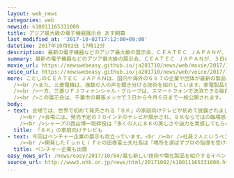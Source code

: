 ```yaml
---
layout: web_news
categories: web
newsid: k10011165331000
title: アジア最大級の電子機器展示会 あす開幕
last_modified_at: '2017-10-02T17:12:00+09:00'
datetime: 2017年10月02日 17時12分
description: 最新の電子機器などのアジア最大級の展示会、ＣＥＡＴＥＣ ＪＡＰＡＮが、３日の開幕を前に報道関係者に公開され、ＡＩ＝人工知能などを活用した最先端の製品が注目を集めそうです。
summary: 最新の電子機器などのアジア最大級の展示会、ＣＥＡＴＥＣ ＪＡＰＡＮが、３日の開幕を前に報道関係者に公開され、ＡＩ＝人工知能などを活用した最先端の製品が注目を集めそうです。
movie_url: https://newswebeasy.github.io/ja201710/news/web/movie/2017/10/04/k10011165331000.mp4
voice_url: https://newswebeasy.github.io/ja201710/news/web/voice/2017/10/04/k10011165331000.mp3
more: ことしのＣＥＡＴＥＣ ＪＡＰＡＮは、国内や海外の６６７の企業や団体が最新の製品や技術を出展しています。<br /><br />このうちパナソニックは、ＡＩ＝人工知能を搭載した子育て用のロボットを展示しました。簡単な会話を通じて、子どもに、言葉や生活習慣を身につけてもらうことができるとしています。パナソニックの太田雄策さんは「将来は、ロボットと触れ合うことで、子どもの感受性を養う時代も来るのでは」と話しています。<br
  /><br />また、三菱電機は、複数の人の声を聞き分ける技術を紹介しています。家電製品を音声で操作する際に、より高度な認識が可能になるということです。三菱電機の石井純さんは「カーナビやエレベーターなどさまざまな用途に活用できる」と話しています。<br
  /><br />一方、三菱ＵＦＪフィナンシャル・グループは、スマートフォンで決済できる独自の仮想通貨を公開し、自動販売機で飲料を購入したり、スマートフォンどうしで送金したりする使い方を紹介しました。三菱ＵＦＪフィナンシャル・グループの相原寛史さんは「金融のデジタル化は今後、新たな商品やサービスを生む可能性がある」と話しています。<br
  /><br />この展示会は、千葉市の幕張メッセで３日から今月６日まで一般公開されます。
body:
- text: 会場では、世界で初めて発売される「８Ｋ」の家庭向けテレビが初めて披露されました。<br /><br />「８Ｋ」は、ハイビジョンの１６倍、「４Ｋ」の４倍と画質が極めて鮮明で、シャープが家庭向けの液晶テレビを今月、中国で発売し、国内では１２月に発売する予定です。<br
    /><br />会場には、発売予定の７０インチのテレビが展示され、８Ｋならではの臨場感や立体感を確かめることができます。また、８Ｋの技術を展示したコーナーでは、画面上で名画の緻密なもようや色使いを見ることできるほか、内視鏡カメラへの応用なども紹介しています。<br
    /><br />シャープの西山博一取締役は「多くの人に８Ｋの美しさや迫力を実感してもらいたい。テレビ以外にもさまざまな活用先を探っていきたい」と話していました。
  title: 「８Ｋ」の家庭向けテレビも
- text: 今回はベンチャー企業の展示も目立っています。<br /><br />社員２人というベンチャー企業が展示しているのは、プロのスポーツ選手と自分の動きが比べられるという、鏡のようなモニターです。センサーで自分の動きが感知され、モニターの上でプロ選手の動きと重ねて表示して見比べることができます。<br
    /><br />開発したＦｕｎＬｉｆｅの田巻富士夫社長は「場所を選ばずプロの指導を受けれられるようになる」と話しています。
  title: ベンチャー企業も出展
easy_news_url: /news/easy/2017/10/04/最も新しい技術や電化製品を紹介するイベントが始まる/
source_url: http://www3.nhk.or.jp/news/html/20171002/k10011165331000.html
...
```


